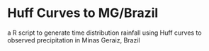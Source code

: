 # Huff Curves to MG/Brazil
a R script to generate time distribution rainfall using Huff curves to observed precipitation in Minas Geraiz, Brazil

